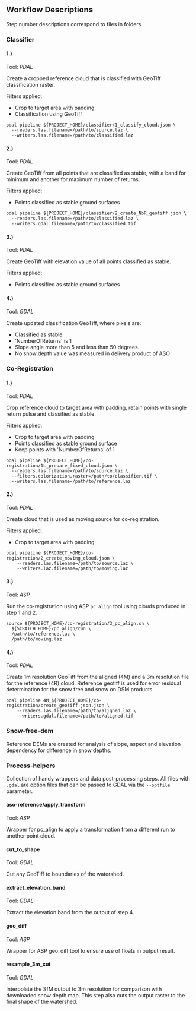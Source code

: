 ## Workflow Descriptions
Step number descriptions correspond to files in folders.

### Classifier
#### 1.)
Tool: _PDAL_

Create a cropped reference cloud that is classified with GeoTiff classification
raster.

Filters applied:
* Crop to target area with padding
* Classification using GeoTiff

```shell script
pdal pipeline ${PROJECT_HOME}/classifier/1_classify_cloud.json \
  --readers.las.filename=/path/to/source.laz \
  --writers.las.filename=/path/to/classified.laz
```

#### 2.)
Tool: _PDAL_

Create GeoTiff from all points that are classified as stable,
with a band for minimum and another for maximum number of returns.

Filters applied:
* Points classified as stable ground surfaces

```shell script
pdal pipeline ${PROJECT_HOME}/classifier/2_create_NoR_geotiff.json \                 
  --readers.las.filename=/path/to/classified.laz \                                       
  --writers.gdal.filename=/path/to/classified.tif
```

#### 3.)
Tool: _PDAL_

Create GeoTiff with elevation value of all points classified as stable.

Filters applied:
* Points classified as stable ground surfaces

#### 4.)
Tool: _GDAL_

Create updated classification GeoTiff, where pixels are:
* Classified as stable
* 'NumberOfReturns' is 1
* Slope angle more than 5 and less than 50 degrees.
* No snow depth value was measured in delivery product of ASO

### Co-Registration
#### 1.)
Tool: _PDAL_

Crop reference cloud to target area with padding, retain points with single 
return pulse and classified as stable.

Filters applied:
* Crop to target area with padding
* Points classified as stable ground surface
* Keep points with 'NumberOfReturns' of 1

```shell script
pdal pipeline ${PROJECT_HOME}/co-registration/1L_prepare_fixed_cloud.json \
  --readers.las.filename=/path/to/source.laz \
  --filters.colorization.raster=/path/to/classifier.tif \
  --writers.las.filename=/path/to/reference.laz
```

#### 2.)
Tool: _PDAL_

Create cloud that is used as moving source for co-registration.

Filters applied:
* Crop to target area with padding

```shell script
pdal pipeline ${PROJECT_HOME}/co-registration/2_create_moving_cloud.json \
    --readers.las.filename=/path/to/source.laz \
    --writers.laz.filename=/path/to/moving.laz
```

#### 3.)
Tool: _ASP_

Run the co-registration using ASP `pc_align` tool using clouds produced in
step 1 and 2.

```shell script
source ${PROJECT_HOME}/co-registration/3_pc_align.sh \
  ${SCRATCH_HOME}/pc_align/run \
  /path/to/reference.laz \                      
  /path/to/moving.laz                       
```

#### 4.)
Tool: _PDAL_

Create 1m resolution GeoTiff from the aligned (4M) and a 3m resolution file for
the reference (4R) cloud. Reference geotiff is used for error residual 
determination for the snow free and snow on DSM products.

```shell script
pdal pipeline 4M_${PROJECT_HOME}/co-registration/create_geotiff.json.json \
    --readers.las.filename=/path/to/aligned.laz \
    --writers.gdal.filename=/path/to/aligned.tif
```

### Snow-free-dem
Reference DEMs are created for analysis of slope, aspect and elevation 
dependency for difference in snow depths.

### Process-helpers

Collection of handy wrappers and data post-processing steps. All files with
`.gdal` are option files that can be passed to GDAL via the `--optfile` 
parameter. 

#### aso-reference/apply_transform

Tool: _ASP_

Wrapper for pc_align to apply a transformation from a different run to another
point cloud.

#### cut_to_shape

Tool: _GDAL_

Cut any GeoTiff to boundaries of the watershed.

#### extract_elevation_band

Tool: _GDAL_

Extract the elevation band from the output of step 4. 

#### geo_diff

Tool: _ASP_

Wrapper for ASP geo_diff tool to ensure use of floats in output result.

#### resample_3m_cut

Tool: _GDAL_

Interpolate the SfM output to 3m resolution for comparison with downloaded 
snow depth map. This step also cuts the output raster to the final shape of the
watershed.
